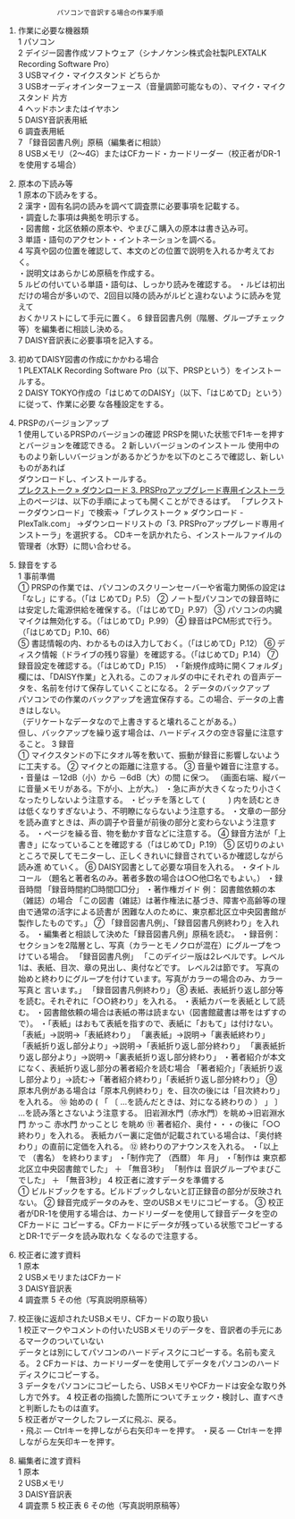 			     パソコンで音訳する場合の作業手順
			
1. 	作業に必要な機器類		
	1	パソコン	
	2	デイジー図書作成ソフトウェア（シナノケンシ株式会社製PLEXTALK Recording Software Pro）	
	3	USBマイク・マイクスタンド                                    どちらか	
	3	USBオーディオインターフェース（音量調節可能なもの）、マイク・マイクスタンド    片方	
	4	ヘッドホンまたはイヤホン	
	5	DAISY音訳表用紙	
	6	調査表用紙	
	7	「録音図書凡例」原稿（編集者に相談）	
	8	USBメモリ（2～4G）またはCFカード・カードリーダー（校正者がDR-1を使用する場合）	
			
2. 	原本の下読み等		
	1	原本の下読みをする。	
	2	漢字・固有名詞の読みを調べて調査票に必要事項を記載する。	
		・調査した事項は典拠を明示する。	
		・図書館・北区依頼の原本や、やまびこ購入の原本は書き込み可。	
	3	単語・語句のアクセント・イントネーションを調べる。	
	4	写真や図の位置を確認して、本文のどの位置で説明を入れるか考えておく。	
		・説明文はあらかじめ原稿を作成する。	
	5	ルビの付いている単語・語句は、しっかり読みを確認する。	
		・ルビは初出だけの場合が多いので、2回目以降の読みがルビと違わないように読みを覚えて	
		おくかリストにして手元に置く。	
	6	録音図書凡例（階層、グループチェック等）を編集者に相談し決める。	
	7	DAISY音訳表に必要事項を記入する。	
			
3. 	初めてDAISY図書の作成にかかわる場合		
	1	PLEXTALK Recording Software Pro（以下、PRSPという）をインストールする。	
	2	DAISY TOKYO作成の「はじめてのDAISY」（以下、「はじめてD」という）に従って、作業に必要	
		な各種設定をする。	
			
4. 	PRSPのバージョンアップ		
	1	使用しているPRSPのバージョンの確認	
		PRSPを開いた状態でF1キーを押すとバージョンを確認できる。	
	2	新しいバージョンのインストール	
		使用中のものより新しいバージョンがあるかどうかを以下のところで確認し、新しいものがあれば	
		ダウンロードし、インストールする。	
[プレクストーク » ダウンロード 3. PRSProアップグレード専用インストーラ](http://www.plextalk.com/jp/products/prspro/download/#03)
上のページは、以下の手順によっても開くことができるはず。
「プレクストークダウンロード」で検索→「プレクストーク » ダウンロード - PlexTalk.com」 →ダウンロードリストの「3. PRSProアップグレード専用インストーラ」を選択する。
CDキーを訊かれたら、インストールファイルの管理者（水野）に問い合わせる。

			
5. 	録音をする		
	1	事前準備	
		①	PRSPの作業では、パソコンのスクリーンセーバーや省電力関係の設定は「なし」にする。（「は
			じめてD」P.5）
		②	ノート型パソコンでの録音時には安定した電源供給を確保する。（「はじめてD」P.97）
		③	パソコンの内臓マイクは無効化する。（「はじめてD」P.99）
		④	録音はPCM形式で行う。（「はじめてD」P.10、66）   
		⑤	書誌情報の内、わかるものは入力しておく。（「はじめてD」P.12）
		⑥	ディスク情報（ドライブの残り容量）を確認する。（「はじめてD」P.14）
		⑦	録音設定を確認する。（「はじめてD」P.15）
			・「新規作成時に開くフォルダ」欄には、「DAISY作業」と入れる。このフォルダの中にそれぞれ
			 の音声データを、名前を付けて保存していくことになる。
	2	データのバックアップ 	
		パソコンでの作業のバックアップを適宜保存する。この場合、データの上書きはしない。	
		（デリケートなデータなので上書きすると壊れることがある。）	
		 但し、バックアップを繰り返す場合は、ハードディスクの空き容量に注意すること。	
	3	録音	
		①	マイクスタンドの下にタオル等を敷いて、振動が録音に影響しないように工夫する。
		②	マイクとの距離に注意する。
		③	音量や雑音に注意する。
			・音量は －12dB（小）から －6dB（大）の間 に保つ。
			 （画面右端、縦バーに音量メモリがある。下が小、上が大。）
			・急に声が大きくなったり小さくなったりしないよう注意する。
			・ピッチを落として (　　　) 内を読むときは低くなりすぎないよう、不明瞭にならないよう注意する。
			・文章の一部分を読み直すときは、声の調子や音量が前後の部分と変わらないよう注意する。
			・ページを繰る音、物を動かす音などに注意する。
		④	録音方法が「上書き」になっていることを確認する（「はじめてD」P.19）
		⑤	区切りのよいところで戻してモニターし、正しくきれいに録音されているか確認しながら読み進
			めていく。
		⑥	DAISY図書として必要な項目を入れる。
			・タイトルコール （題名と著者名のみ。著者多数の場合は○○他□名でもよい。）
			・録音時間 「録音時間約□時間□□分」 
			・著作権ガイド 
			 例： 図書館依頼の本（雑誌）の場合
			 「この図書（雑誌）は著作権法に基づき、障害や高齢等の理由で通常の活字による読書が
			 困難な人のために、東京都北区立中央図書館が製作したものです。」
		⑦	「録音図書凡例」、「録音図書凡例終わり」を入れる。
			・編集者と相談して決めた「録音図書凡例」原稿を読む。
			・録音例：セクションを2階層とし、写真（カラーとモノクロが混在）にグループをつけている場合。
			 「録音図書凡例」
			 「このデイジー版は2レベルです。レベル1は、表紙、目次、章の見出し、奥付などです。
			 レベル2は節です。
			 写真の始めと終わりにグループを付けています。写真がカラーの場合のみ、カラー写真と
			 言います。」
			 「録音図書凡例終わり」
		⑧	表紙、表紙折り返し部分等を読む。それぞれに「○○終わり」を入れる。
			・表紙カバーを表紙として読む。
			・図書館依頼の場合は表紙の帯は読まない（図書館蔵書は帯をはずすので）。
			・「表紙」はおもて表紙を指すので、表紙に「おもて」は付けない。
			 「表紙」→説明→「表紙終わり」
			 「裏表紙」→説明→「裏表紙終わり」
			 「表紙折り返し部分より」→説明→「表紙折り返し部分終わり」
			 「裏表紙折り返し部分より」→説明→「裏表紙折り返し部分終わり」
			・著者紹介が本文になく、表紙折り返し部分の著者紹介を読む場合
			 「著者紹介」「表紙折り返し部分より」→読む→「著者紹介終わり」「表紙折り返し部分終わり」
		⑨	原本凡例がある場合は「原本凡例終わり」を、目次の後には「目次終わり」を入れる。
		⑩	始めの ( 「 〔 …を読んだときは、対になる終わりの ） 」 〕 …を読み落とさないよう注意する。
			  旧岩淵水門（赤水門）を眺め→旧岩淵水門 かっこ 赤水門 かっことじ を眺め
		⑪	著者紹介、奥付・・・の後に「○○終わり」を入れる。
			表紙カバー裏に定価が記載されている場合は、「奥付終わり」の直前に定価を入れる。
		⑫	終わりのアナウンスを入れる。
			・「以上で （書名） を終わります」
			・「制作完了 （西暦） 年  月」 
			・「制作は 東京都北区立中央図書館でした」 ＋ 「無音3秒」
			 「制作は 音訳グループやまびこでした」 ＋ 「無音3秒」
	4	校正者に渡すデータを準備する	
		①	ビルドブックをする。ビルドブックしないと訂正録音の部分が反映されない。
		②	録音完成データのみを、空のUSBメモリにコピーする。
		③	校正者がDR-1を使用する場合は、カードリーダーを使用して録音データを空のCFカードに
			コピーする。CFカードにデータが残っている状態でコピーするとDR-1でデータを読み取れな
			くなるので注意する。
			
			
6. 	校正者に渡す資料		
	1	原本	
	2	USBメモリまたはCFカード	
	3	DAISY音訳表	
	4	調査票	
	5	その他（写真説明原稿等）	
			
7. 	校正後に返却されたUSBメモリ、CFカードの取り扱い		
	1	校正マークやコメントの付いたUSBメモリのデータを、音訳者の手元にあるマークのついていない	
		データとは別にしてパソコンのハードディスクにコピーする。名前も変える。	
	2	CFカードは、カードリーダーを使用してデータをパソコンのハードディスクにコピーする。	
	3	データをパソコンにコピーしたら、USBメモリやCFカードは安全な取り外し方で外す。
	4	校正者の指摘した箇所についてチェック・検討し、直すべきと判断したものは直す。	
	5	校正者がマークしたフレーズに飛ぶ、戻る。	
		・飛ぶ ― Ctrlキーを押しながら右矢印キーを押す。	
		・戻る ― Ctrlキーを押しながら左矢印キーを押す。	
			
8. 	編集者に渡す資料 		
	1	原本	
	2	USBメモリ	
	3	DAISY音訳表	
	4	調査票	
	5	校正表	
	6	その他（写真説明原稿等）	

